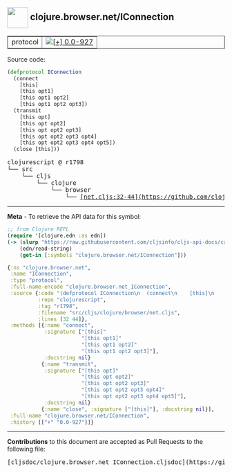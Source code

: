## <img width="48px" valign="middle" src="http://i.imgur.com/Hi20huC.png"> clojure.browser.net/IConnection

 <table border="1">
<tr>

<td>protocol</td>
<td><a href="https://github.com/cljsinfo/cljs-api-docs/tree/0.0-927"><img valign="middle" alt="[+] 0.0-927" src="https://img.shields.io/badge/+-0.0--927-lightgrey.svg"></a> </td>
</tr>
</table>






Source code:

```clj
(defprotocol IConnection
  (connect
    [this]
    [this opt1]
    [this opt1 opt2]
    [this opt1 opt2 opt3])
  (transmit
    [this opt]
    [this opt opt2]
    [this opt opt2 opt3]
    [this opt opt2 opt3 opt4]
    [this opt opt2 opt3 opt4 opt5])
  (close [this]))
```

 <pre>
clojurescript @ r1798
└── src
    └── cljs
        └── clojure
            └── browser
                └── <ins>[net.cljs:32-44](https://github.com/clojure/clojurescript/blob/r1798/src/cljs/clojure/browser/net.cljs#L32-L44)</ins>
</pre>


---

__Meta__ - To retrieve the API data for this symbol:

```clj
;; from Clojure REPL
(require '[clojure.edn :as edn])
(-> (slurp "https://raw.githubusercontent.com/cljsinfo/cljs-api-docs/catalog/cljs-api.edn")
    (edn/read-string)
    (get-in [:symbols "clojure.browser.net/IConnection"]))
```

```clj
{:ns "clojure.browser.net",
 :name "IConnection",
 :type "protocol",
 :full-name-encode "clojure.browser.net_IConnection",
 :source {:code "(defprotocol IConnection\n  (connect\n    [this]\n    [this opt1]\n    [this opt1 opt2]\n    [this opt1 opt2 opt3])\n  (transmit\n    [this opt]\n    [this opt opt2]\n    [this opt opt2 opt3]\n    [this opt opt2 opt3 opt4]\n    [this opt opt2 opt3 opt4 opt5])\n  (close [this]))",
          :repo "clojurescript",
          :tag "r1798",
          :filename "src/cljs/clojure/browser/net.cljs",
          :lines [32 44]},
 :methods [{:name "connect",
            :signature ["[this]"
                        "[this opt1]"
                        "[this opt1 opt2]"
                        "[this opt1 opt2 opt3]"],
            :docstring nil}
           {:name "transmit",
            :signature ["[this opt]"
                        "[this opt opt2]"
                        "[this opt opt2 opt3]"
                        "[this opt opt2 opt3 opt4]"
                        "[this opt opt2 opt3 opt4 opt5]"],
            :docstring nil}
           {:name "close", :signature ["[this]"], :docstring nil}],
 :full-name "clojure.browser.net/IConnection",
 :history [["+" "0.0-927"]]}

```

---

__Contributions__ to this document are accepted as Pull Requests to the following file:

 <pre>
[cljsdoc/clojure.browser.net_IConnection.cljsdoc](https://github.com/cljsinfo/cljs-api-docs/blob/master/cljsdoc/clojure.browser.net_IConnection.cljsdoc)
</pre>

